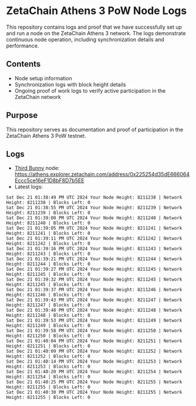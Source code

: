 # ZetaChain Athens 3 PoW Node Logs
This repository contains logs and proof that we have successfully set up and run a node on the ZetaChain Athens 3 network. The logs demonstrate continuous node operation, including synchronization details and performance.

## Contents
- Node setup information
- Synchronization logs with block height details
- Ongoing proof of work logs to verify active participation in the ZetaChain network

## Purpose
This repository serves as documentation and proof of participation in the ZetaChain Athens 3 PoW testnet.

## Logs

- [Third Bunny](https://thirdbunny.xyz/) node: https://athens.explorer.zetachain.com/address/0x225254d35dE666064Eccc5ce16eF1D8bF8D7b5EE
- Latest logs:
```
Sat Dec 21 01:38:49 PM UTC 2024 Your Node Height: 8211238 | Network Height: 8211238 | Blocks Left: 0
Sat Dec 21 01:38:55 PM UTC 2024 Your Node Height: 8211239 | Network Height: 8211239 | Blocks Left: 0
Sat Dec 21 01:39:00 PM UTC 2024 Your Node Height: 8211240 | Network Height: 8211240 | Blocks Left: 0
Sat Dec 21 01:39:05 PM UTC 2024 Your Node Height: 8211241 | Network Height: 8211241 | Blocks Left: 0
Sat Dec 21 01:39:11 PM UTC 2024 Your Node Height: 8211242 | Network Height: 8211242 | Blocks Left: 0
Sat Dec 21 01:39:16 PM UTC 2024 Your Node Height: 8211243 | Network Height: 8211243 | Blocks Left: 0
Sat Dec 21 01:39:21 PM UTC 2024 Your Node Height: 8211244 | Network Height: 8211244 | Blocks Left: 0
Sat Dec 21 01:39:27 PM UTC 2024 Your Node Height: 8211245 | Network Height: 8211245 | Blocks Left: 0
Sat Dec 21 01:39:32 PM UTC 2024 Your Node Height: 8211245 | Network Height: 8211245 | Blocks Left: 0
Sat Dec 21 01:39:37 PM UTC 2024 Your Node Height: 8211246 | Network Height: 8211246 | Blocks Left: 0
Sat Dec 21 01:39:43 PM UTC 2024 Your Node Height: 8211247 | Network Height: 8211247 | Blocks Left: 0
Sat Dec 21 01:39:48 PM UTC 2024 Your Node Height: 8211248 | Network Height: 8211248 | Blocks Left: 0
Sat Dec 21 01:39:53 PM UTC 2024 Your Node Height: 8211249 | Network Height: 8211249 | Blocks Left: 0
Sat Dec 21 01:39:58 PM UTC 2024 Your Node Height: 8211250 | Network Height: 8211250 | Blocks Left: 0
Sat Dec 21 01:40:04 PM UTC 2024 Your Node Height: 8211251 | Network Height: 8211251 | Blocks Left: 0
Sat Dec 21 01:40:09 PM UTC 2024 Your Node Height: 8211252 | Network Height: 8211252 | Blocks Left: 0
Sat Dec 21 01:40:14 PM UTC 2024 Your Node Height: 8211253 | Network Height: 8211253 | Blocks Left: 0
Sat Dec 21 01:40:20 PM UTC 2024 Your Node Height: 8211254 | Network Height: 8211254 | Blocks Left: 0
Sat Dec 21 01:40:25 PM UTC 2024 Your Node Height: 8211255 | Network Height: 8211255 | Blocks Left: 0
Sat Dec 21 01:40:30 PM UTC 2024 Your Node Height: 8211255 | Network Height: 8211255 | Blocks Left: 0
```
